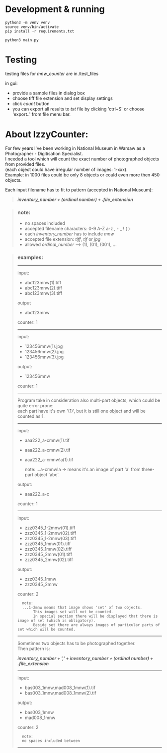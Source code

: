 # Development & running
```
python3 -m venv venv
source venv/bin/activate
pip install -r requirements.txt

python3 main.py
```
# Testing
testing files for *mnw_counter* are in /test_files

in gui:
- provide a sample files in dialog box 
- choose tiff file extension and set display settings
- click *count* button
- you can export all results to *txt* file by clicking 'ctrl+S' or choose 'export..' from file menu bar.

# About IzzyCounter:

For few years I've been working in National Museum in Warsaw as a Photographer - Digitisation Specialist.  
I needed a tool which will count the exact number of photographed objects from provided files.  
(each object could have irregular number of images: 1-xxx).  
Example: in 1000 files could be only 8 objects or could even more then 450 objects.

Each input filename has to fit to pattern (accepted in National Museum):

> ***inventory_number + (ordinal number) + .file_extension***

> ### note:
> - no spaces included  
> - accepted filename characters: 0-9 A-Z a-z , - _ ! ( )
> - each *inventory_number* has to include *mnw*
> - accepted file extension: *tiff*, *tif* or *jpg*
> - allowed *ordinal_number* --> (1), (01), (001), ...


> ### examples:  
> ___
> input:
>   - abc123mnw(1).tiff                     
>   - abc123mnw(2).tiff
>   - abc123mnw(3).tiff
>
> output
>   - abc123mnw  
>
>   counter: 1   
> ___
>
> input:
>   - 123456mnw(1).jpg
>   - 123456mnw(2).jpg
>   - 123456mnw(3).jpg
>
> output:
>   - 123456mnw
> 
> counter: 1
> ___
> 
> Program take in consideration also multi-part objects, which could be quite error prone:  
> each part have it's own '(1)', but it is still one object and will be counted as 1.
> ___
>
> input:
>   - aaa222_a-cmnw(1).tif
>   - aaa222_a-cmnw(2).tif
>   - aaa222_a-cmnw!a(1).tif
>
>
>       note:
>       ...a-cmnw!a -> means it's an image of part 'a' from three-part object 'abc'.
> 
> output:
>   - aaa222_a-c
> 
> counter:    1
> ___
> 
> input:
>   - zzz0345_1-2mnw(01).tiff
>   - zzz0345_1-2mnw(02).tiff
>   - zzz0345_1-2mnw(03).tiff
>   - zzz0345_1mnw(01).tiff
>   - zzz0345_1mnw(02).tiff
>   - zzz0345_2mnw(01).tiff
>   - zzz0345_2mnw(02).tiff
>
> output:
>   - zzz0345_1mnw
>   - zzz0345_2mnw
>            
> counter:    2
>
>       note:
>       ...1-2mnw means that image shows 'set' of two objects.
>            This images set will not be counted.
>            In special section there will be displayed that there is image of set (which is obligatory).
>            Beside set there are always images of particular parts of set which will be counted.
> ___
> 
> Sometimes two objects has to be photographed together.  
> Then pattern is:
>
> ***inventory_number + ',' + inventory_number + (ordinal number) + .file_extension***
> ___
>
> input:
>   - bas003_1mnw,mad008_1mnw(1).tif
>   - bas003_1mnw,mad008_1mnw(2).tif
>            
> output:
>   - bas003_1mnw
>   - mad008_1mnw
>
> counter:    2
>
>       note:  
>       no spaces included between
> ___ 
